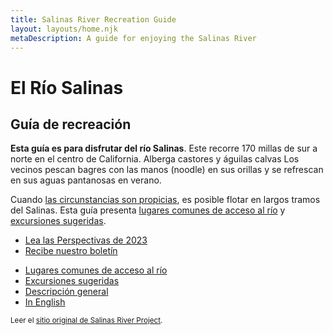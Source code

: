 ```yaml
---
title: Salinas River Recreation Guide
layout: layouts/home.njk
metaDescription: A guide for enjoying the Salinas River
---
```


# El Río Salinas

## Guía de recreación

**Esta guía es para disfrutar del río Salinas**. Este
recorre 170 millas de sur a norte en el centro de California. Alberga castores y águilas calvas Los vecinos pescan bagres con las manos (noodle) en sus orillas y se refrescan en sus aguas pantanosas en verano.

Cuando [las circunstancias son propicias](/overview), es posible flotar en largos tramos del Salinas. Esta guía presenta [lugares comunes de acceso al río](/access-points) y [excursiones sugeridas](/trips).

<div class="news-callout">

- [Lea las Perspectivas de 2023](/news/2023-outlook)
- [Recibe nuestro boletín](/newsletter)

</div>

<nav class="nav-list">
  
  - [Lugares comunes de acceso al río](/access-points)
  - [Excursiones sugeridas](/trips)
  - [Descripción general](/overview)
  - [In English](/en)
  
</nav>

<small class="hidden-sm">Leer el [sitio original de Salinas River Project](/original).</small>
